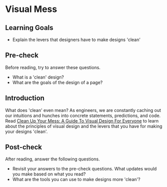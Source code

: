 # Visual Mess

## Learning Goals

- Explain the levers that designers have to make designs 'clean'

## Pre-check

Before reading, try to answer these questions.

- What is a 'clean' design?
- What are the goals of the design of a page?

## Introduction

What does 'clean' even mean? As engineers, we are constantly caching out our intuitions and hunches into concrete statements, predictions, and code. Read [Clean Up Your Mess: A Guide To Visual Design For Everyone](http://www.visualmess.com/) to learn about the principles of visual design and the levers that you have for making your designs 'clean'.

## Post-check

After reading, answer the following questions.

- Revisit your answers to the pre-check questions. What updates would you make based on what you read?
- What are the tools you can use to make designs more 'clean'?
